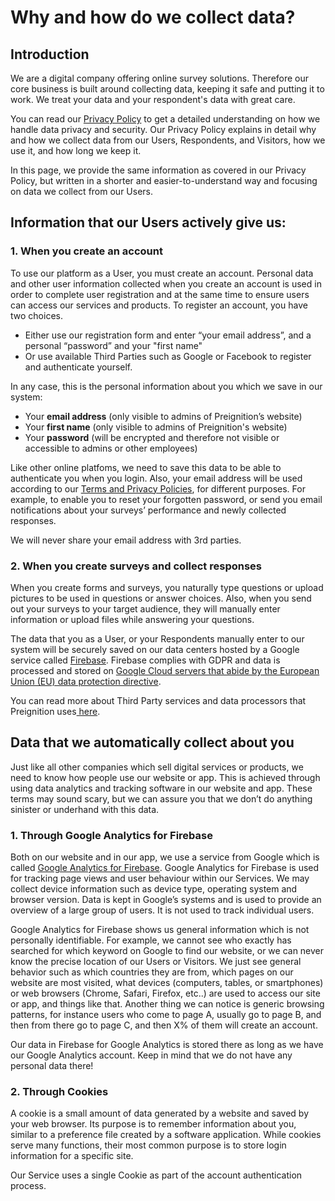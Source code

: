 # Why and how do we collect data?

## Introduction

We are a digital company offering online survey solutions.  Therefore our core business is built around collecting data, keeping it safe and putting it to work.   We treat your data and your respondent's data with great care.

You can read our [Privacy Policy](https://accessiblesurveys.com/home/terms) to get a detailed understanding on how we handle data privacy and security.  Our Privacy Policy explains in detail why and how we collect data from our Users, Respondents, and Visitors, how we use it, and how long we keep it.&#x20;

In this page, we provide the same information as covered in our Privacy Policy, but written in a shorter and easier-to-understand way and focusing on data we collect from our Users.

## Information that our Users actively give us:

### 1. When you create an account

To use our platform as a User, you must create an account.  Personal data and other user information collected when you create an account is used in order to complete user registration and at the same time to ensure users can access our services and products. To register an account, you have two choices.

* Either use our registration form and enter “your email address”, and a personal “password” and your "first name"
* Or use available Third Parties such as Google or Facebook to register and authenticate yourself.

&#x20; In any case, this is the personal information about you which we save in our system:

* Your **email address** (only visible to admins of Preignition’s website)
* Your **first name** (only visible to admins of Preignition's website)
* Your **password** (will be encrypted and therefore not visible or accessible to admins or other employees)

Like other online platfoms, we need to save this data to be able to authenticate you when you login.  Also, your email address will be used according to our [Terms and Privacy Policies](https://accessiblesurveys.com/home/terms), for different purposes.  For example, to enable you to reset your forgotten password, or send you email notifications about your surveys’ performance and newly collected responses. &#x20;

We will never share your email address with 3rd parties.   &#x20;

### 2. When you create surveys and collect responses

When you create forms and surveys, you naturally type questions or upload pictures to be used in questions or answer choices.   Also, when you send out your surveys to your target audience, they will manually enter information or upload files while answering your questions.&#x20;

The data that you as a User, or your Respondents manually enter to our system will be securely saved on our data centers hosted by a Google service called [Firebase](https://firebase.google.com/?gclid=Cj0KCQiA4aacBhCUARIsAI55maGov1EP4dvqYPlCSDmIEVz7okIywyqczYRsSr8qqW4nPNbeTZrP8roaArYvEALw\_wcB\&gclsrc=aw.ds).   Firebase complies with GDPR and data is processed and stored on [Google Cloud servers that abide by the European Union (EU) data protection directive](https://cloud.google.com/security/compliance/eu-data-protection/).

You can read more about Third Party services and data processors that Preignition uses[ here](https://accessiblesurveys.com/home/terms).

## Data that we automatically collect about you <a href="#data-that-we-automatically-collect-about-you" id="data-that-we-automatically-collect-about-you"></a>

Just like all other companies which sell digital services or products, we need to know how people use our website or app. This is achieved through using data analytics and tracking software in our website and app. These terms may sound scary, but we can assure you that we don’t do anything sinister or underhand with this data.

### 1.  **Through Google Analytics for Firebase**

Both on our website and in our app, we use a service from Google which is called [Google Analytics for Firebase](https://firebase.google.com/docs/analytics).  Google Analytics for Firebase is used for tracking page views and user behaviour within our Services. We may collect device information such as device type, operating system and browser version. Data is kept in Google’s systems and is used to provide an overview of a large group of users. It is not used to track individual users.&#x20;

Google Analytics for Firebase shows us general information which is not personally identifiable. For example, we cannot see who exactly has searched for which keyword on Google to find our website, or we can never know the precise location of our Users or Visitors. We just see general behavior such as which countries they are from, which pages on our website are most visited, what devices (computers, tables, or smartphones) or web browsers (Chrome, Safari, Firefox, etc..) are used to access our site or app, and things like that.  Another thing we can notice is generic browsing patterns, for instance users who come to page A, usually go to page B, and then from there go to page C, and then X% of them will create an account.

Our data in Firebase for Google Analytics is stored there as long as we have our Google Analytics account. Keep in mind that we do not have any personal data there!

### 2. Through Cookies

A cookie is a small amount of data generated by a website and saved by your web browser. Its purpose is to remember information about you, similar to a preference file created by a software application. While cookies serve many functions, their most common purpose is to store login information for a specific site.

Our Service uses a single Cookie as part of the account authentication process. &#x20;
